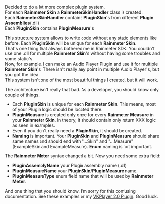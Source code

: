 Decided to do a lot more complex plugin system.  
For each **Rainmeter Skin** a **RainmeterSkinHandler** class is created.  
Each **RainmeterSkinHandler** contains **PluginSkin**'s from different **Plugin Assemblies**(.dll)  
Each **PluginSkin** contains **PluginMeasure**'s  
  
This structure system allows to write code without any static elements like before. Each **PluginSkin** will be unique for each **Rainmeter Skin**.  
That's one thing that always bothered me in Rainmeter SDK. You couldn't use one .dll for multiple **Rainmeter Skin**'s without having some troubles and some static's.  
Now, for example, I can make an Audio Player Plugin and use it for multiple **Rainmeter Skin**'s. There isn't really any point in multiple Audio Player's, but you got the idea.  
This system isn't one of the most beautiful things I created, but it will work.  
  
  
The architecture isn't really that bad. As a developer, you should know only couple of things.  
* Each **PluginSkin** is unique for each **Rainmeter Skin**. This means, most of your Plugin logic should be located there.  
* **PluginMeasure** is created only once for every **Rainmeter Measure** in your **Rainmeter Skin**. In theory, it should contain only return XXX logic as seen in examples.  
* Even if you don't really need a **PluginSkin**, it should be created.
* **Naming** is important. Your **PluginSkin** and **PluginMeasure** should share same names and should end with "...Skin" and "...Measure" (ExampleSkin and ExampleMeasure). **Enum** naming is not important.  
   
   
The **Rainmeter Meter** syntax changed a bit. Now you need some extra field: 
* **PluginAssemblyName** your Plugin assembly name (.dll)
* **PluginMeasureName** your **PluginSkin**/**PluginMeasure** name.
* **PluginMeasureType** enum field name that will be used by **Rainmeter Meter**.
   
   
And one thing that you should know. I'm sorry for this confusing documentation. See these examples or my [VKPlayer 2.0 Plugin](https://github.com/Aragas/VKPlayer-2.0). Good luck.
